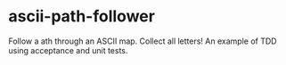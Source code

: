 # ascii-path-follower
Follow a ath through an ASCII map. Collect all letters! An example of TDD using acceptance and unit tests.
